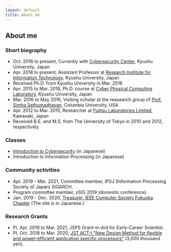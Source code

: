 ```yaml
---
layout: default
title: About me
---
```


## About me

### Short biography
+ Oct. 2018 to present, Currently with [Cybersecurity Center](https://cs.kyushu-u.ac.jp/en/), Kyushu University, Japan
+ Apr. 2018 to present, Assistant Professor at [Research Institute for Information Technology](http://ri2t.kyushu-u.ac.jp/en/index-e.html), Kyushu University, Japan
+ Received Ph.D. from Kyushu University in Mar. 2018
+ Apr. 2015 to Mar. 2018, Ph.D. course at [Cyber Physical Computing Laboratory](http://www.cpc.ait.kyushu-u.ac.jp/), Kyushu University, Japan
+ Mar. 2016 to May 2016, Visiting scholar at the reasearch group of [Prof. Simha Sethumadhavan](http://www.cs.columbia.edu/~simha/), Columbia University, USA
+ Apr. 2012 to Mar. 2015, Researcher at [Fujitsu Laboratories Limited](http://www.fujitsu.com/jp/group/labs/en/), Kawasaki, Japan
+ Received B.E. and M.S. from The University of Tokyo in 2010 and 2012, respectively

### Classes
+ [Introduction to Cybersecurity](http://www.cs.kyushu-u.ac.jp/lectures/csp/2018/) (in Japanese)
+ Introduction to Information Processing (in Japanese)

### Community activities
+ Apr. 2019 - Mar. 2021, Committee member, IPSJ (Information Processing Society of Japan) SIGARCH.
+ Program committee member, xSIG 2019 (domestic conference).
+ Jan. 2019 - Dec. 2020, [Treasurer, IEEE Computer Society Fukuoka Chapter](http://sites.ieee.org/fukuoka-cs/%E5%BD%B9%E5%93%A1/) (The site is in Japanese.)

### Research Grants
+ PI, Apr. 2019 to Mar. 2021, JSPS Grant-in-Aid for Early-Career Scientist.
+ PI, Oct. 2018 to Mar. 2020, [JST ACT-I "New Design Method for flexible and power-efficient application specific processors"](https://www.jst.go.jp/kisoken/act-i/en/project/111C001/111C001_2018.html#639d77837596eb59609715adc941828a) (3,000 thousand yen).

<!--
+ CI, Apr. 2019 to Mar. 2021, JSPS Grant-in-Aid for Scientific Research (A).
-->

